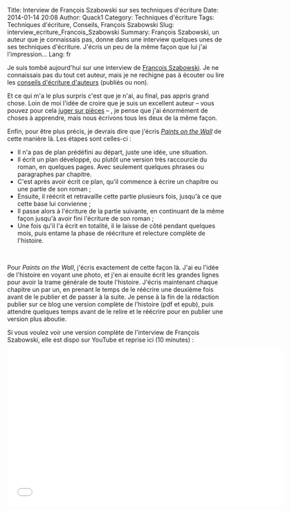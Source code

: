 Title: Interview de François Szabowski sur ses techniques d'écriture
Date: 2014-01-14 20:08
Author: Quack1
Category: Techniques d'écriture
Tags: Techniques d'écriture, Conseils, François Szabowski
Slug: interview_ecriture_Francois_Szabowski
Summary: François Szabowski, un auteur que je connaissais pas, donne dans une interview quelques unes de ses techniques d'écriture. J'écris un peu de la même façon que lui j'ai l'impression...
Lang: fr

Je suis tombé aujourd'hui sur une interview de [François Szabowski](http://www.babelio.com/auteur/Francois-Szabowski/145788). Je ne connaissais pas du tout cet auteur, mais je ne rechigne pas à écouter ou lire les [conseils d'écriture d'auteurs](/tag/techniques-decriture.html) (publiés ou non).

Et ce qui m'a le plus surpris c'est que je n'ai, au final, pas appris grand chose. Loin de moi l'idée de croire que je suis un excellent auteur – vous pouvez pour cela [juger sur pièces](/tag/ecrits.html) – , je pense que j'ai énormément de choses à apprendre, mais nous écrivons tous les deux de la même façon. 

Enfin, pour être plus précis, je devrais dire que j'écris [_Paints on the Wall_](/tag/paints-on-the-wall.html) de cette manière là. Les étapes sont celles-ci : 

- Il n'a pas de plan prédéfini au départ, juste une idée, une situation.
- Il écrit un plan développé, ou plutôt une version très raccourcie du roman, en quelques pages. Avec seulement quelques phrases ou paragraphes par chapitre.
- C'est après avoir écrit ce plan, qu'il commence à écrire un chapitre ou une partie de son roman ;
- Ensuite, il réécrit et retravaille cette partie plusieurs fois, jusqu'à ce que cette base lui convienne ;
- Il passe alors à l'écriture de la partie suivante, en continuant de la même façon jusqu'à avoir fini l'écriture de son roman ;
- Une fois qu'il l'a écrit en totalité, il le laisse de côté pendant quelques mois, puis entame la phase de réécriture et relecture complète de l'histoire.

&nbsp;

Pour _Paints on the Wall_, j'écris exactement de cette façon là. J'ai eu l'idée de l'histoire en voyant une photo, et j'en ai ensuite écrit les grandes lignes pour avoir la trame générale de toute l'histoire. J'écris maintenant chaque chapitre un par un, en prenant le temps de le réécrire une deuxième fois avant de le publier et de passer à la suite. Je pense à la fin de la rédaction publier sur ce blog une version complète de l'histoire (pdf et epub), puis attendre quelques temps avant de le relire et le réécrire pour en publier une version plus aboutie.

Si vous voulez voir une version complète de l'interview de François Szabowski, elle est dispo sur YouTube et reprise ici (10 minutes) : 

<div align="center"><iframe width="640" height="360" align="center" src="//www.youtube.com/embed/AHBTXdkvH0U" frameborder="0" allowfullscreen></iframe></div>&nbsp;